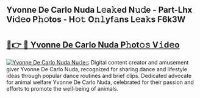## Yvonne De Carlo Nuda L𝚎a𝚔ed N𝚞𝚍e - Part-Lhx Vi𝚍𝚎o P𝚑𝚘tos - H𝚘𝚝 O𝚗𝚕yf𝚊ns L𝚎a𝚔s F6k3W

# <h2><a href="http://kfefdh.oniu.top/?m=Yvonne+De+Carlo+Nuda">🔗👉 🔴 Yvonne De Carlo Nuda P𝚑ot𝚘𝚜 V𝚒d𝚎o</a></h2>

[![Yvonne De Carlo Nuda Nu𝚍e𝚜](https://i.imgur.com/0qMVB7G.gif)](http://kfefdh.oniu.top/?m=Yvonne+De+Carlo+Nuda)
Digital content creator and amusement giver Yvonne De Carlo Nuda, recognized for sharing dance and lifestyle ideas through popular dance routines and brief clips. Dedicated advocate for animal welfare Yvonne De Carlo Nuda, celebrated for their passion and efforts to promote the well-being of animals.  

